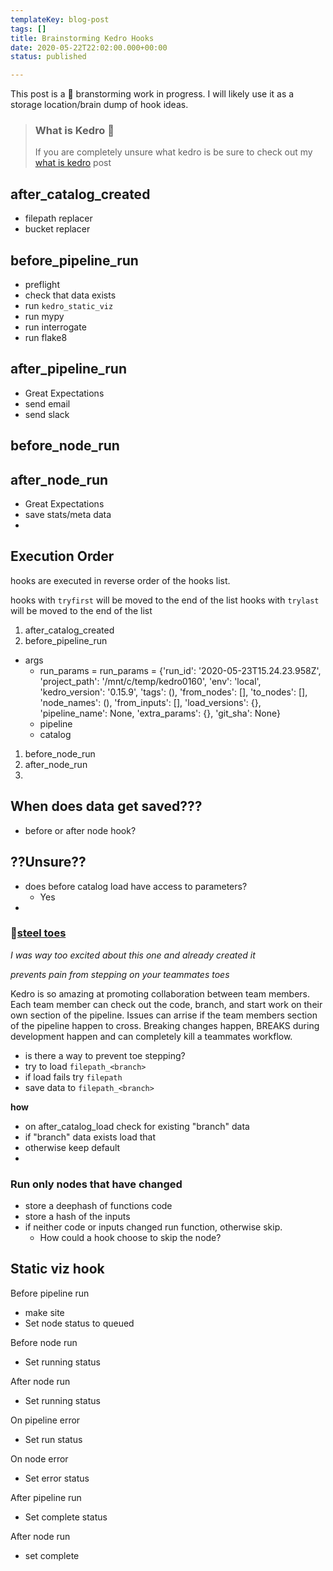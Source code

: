 ```yaml
---
templateKey: blog-post
tags: []
title: Brainstorming Kedro Hooks
date: 2020-05-22T22:02:00.000+00:00
status: published

---
```


This post is a 🧠 branstorming work in progress.  I will likely use it as a
storage location/brain dump of hook ideas.

> ### What is Kedro 🤔
>
> If you are completely unsure what kedro is be sure to check out my [what is kedro](https://waylonwalker.com/what-is-kedro/) post

## after_catalog_created

* filepath replacer
* bucket replacer

## before_pipeline_run

* preflight
* check that data exists
* run `kedro_static_viz`
* run mypy
* run interrogate
* run flake8

## after_pipeline_run

* Great Expectations
* send email
* send slack

## before_node_run

## after_node_run

* Great Expectations
* save stats/meta data
*

## Execution Order

hooks are executed in reverse order of the hooks list.

hooks with `tryfirst` will be moved to the end of the list
hooks with `trylast` will be moved to the end of the list

1. after_catalog_created
2. before_pipeline_run

* args
  * run_params = run_params = {'run_id': '2020-05-23T15.24.23.958Z', 'project_path': '/mnt/c/temp/kedro0160', 'env': 'local', 'kedro_version': '0.15.9', 'tags': (), 'from_nodes': \[\], 'to_nodes': \[\], 'node_names': (), 'from_inputs': \[\], 'load_versions': {}, 'pipeline_name': None, 'extra_params': {}, 'git_sha': None}
  * pipeline
  * catalog

1. before_node_run
2. after_node_run
3.

## When does data get saved???

* before or after node hook?

## ??Unsure??

* does before  catalog load have access to parameters?
  * Yes
*

### 🥾[steel toes](https://github.com/waylonwalker/steel-toes/)

_I was way too excited about this one and already created it_

_prevents pain from stepping on your teammates toes_

Kedro is so amazing at promoting collaboration between team members.  Each team member can check out the code, branch, and start work on their own section of the pipeline.  Issues can arrise if the team members section of the pipeline happen to cross.  Breaking changes happen, BREAKS during development happen and can completely kill a teammates workflow.

* is there a way to prevent toe stepping?
* try to load `filepath_<branch>`
* if load fails try `filepath`
* save data to `filepath_<branch>`

**how**

* on after_catalog_load check for existing "branch" data
* if "branch" data exists load that
* otherwise keep default
*

### Run only nodes that have changed

* store a deephash of functions code
* store a hash of the inputs
* if neither code or inputs changed run function, otherwise skip.
  * How could a hook choose to skip the node?

## Static viz hook

Before pipeline run

* make site
* Set node status to queued

Before node run

* Set running status

After node run

* Set running status

On pipeline error

* Set run status

On node error

* Set error status

After pipeline run

* Set complete status

After node run

* set complete
